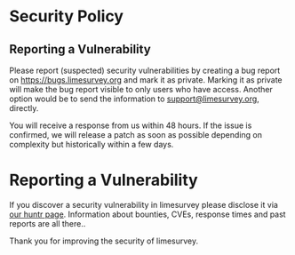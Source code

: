 # Security Policy

## Reporting a Vulnerability

Please report (suspected) security vulnerabilities by creating a bug report on https://bugs.limesurvey.org and mark it as private. Marking it as private will make the bug report visible to only users who have access. Another option would be to send the information to support@limesurvey.org, directly.

You will receive a response from us within 48 hours. If the issue is confirmed, we will release a patch as soon as possible depending on complexity but historically within a few days.


# Reporting a Vulnerability

If you discover a security vulnerability in limesurvey please disclose it via [our huntr page](https://huntr.dev/repos/limesurvey/limesurvey/). Information about bounties, CVEs, response times and past reports are all there..

Thank you for improving the security of limesurvey.